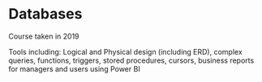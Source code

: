 # Databases
Course taken in 2019

Tools including: Logical and Physical design (including ERD), complex queries, functions, triggers, stored procedures, cursors, business reports for managers and users using Power BI
